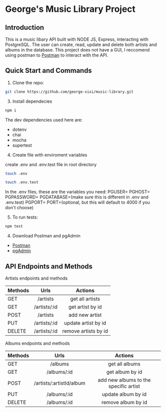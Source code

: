 # George's Music Library Project

## Introduction

This is a music libary API built with NODE JS, Express, interacting with PostgreSQL. The user can create, read, update and delete both artists and albums in the database. This project does not have a GUI, I reccomend using postman to [Postman](https://www.postman.com/downloads/) to interact with the API.


## Quick Start and Commands

1. Clone the repo:

```bash
git clone https://github.com/george-xixi/music-library.git
```

3. Install dependecies


```bash
npm i 
```

The dev dependencies used here are:
- dotenv
- chai
- mocha
- supertest

4. Create file with enviroment variables 

create .env and .env.test file in root directory 
```bash
touch .env
```

```bash
touch .env.test
```

In the .env files, these are the variables you need:
PGUSER=
PGHOST=
PGPASSWORD=
PGDATABASE=(make sure this is different in .env and .env.test)
PGPORT=
PORT=(optional, but this will default to 4000 if you don't choose)

5. To run tests:

```bash
npm test
```

4. Download Postman and pgAdmin 

- [Postman](https://www.postman.com/downloads/)
- [pgAdmin](https://www.pgadmin.org/download/)


## API Endpoints and Methods

Artists endpoints and methods

| **Methods** |   **Urls**   |     **Actions**      |
| :---------- | :----------: | :------------------: |
| GET         |   /artists   |   get all artists    |
| GET         | /artists/:id |   get artist by id   |
| POST        |   /artists   |    add new artist    |
| PUT         | /artists/:id | update artist by id  |
| DELETE      | /artists/:id | remove artists by id |

Albums endpoints and methods

| **Methods** |        **Urls**         |              **Actions**              |
| :---------- | :---------------------: | :-----------------------------------: |
| GET         |         /albums         |            get all albums             |
| GET         |       /albums/:id       |            get album by id            |
| POST        | /artists/:artistId/album| add new albums to the specific artist |
| PUT         |       /albums/:id       |          update album by id           |
| DELETE      |       /albums/:id       |          remove album by id           |
